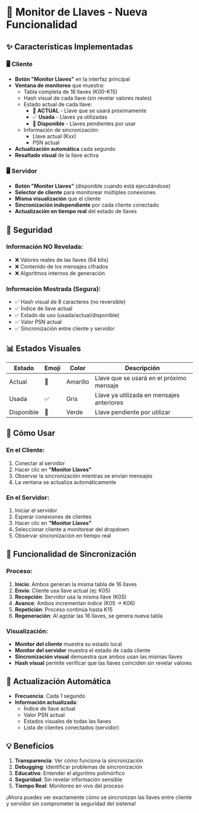 # 🔑 Monitor de Llaves - Nueva Funcionalidad

## ✨ **Características Implementadas**

### 🖥️ **Cliente**
- **Botón "Monitor Llaves"** en la interfaz principal
- **Ventana de monitoreo** que muestra:
  - Tabla completa de 16 llaves (K00-K15)
  - Hash visual de cada llave (sin revelar valores reales)
  - Estado actual de cada llave:
    - 🎯 **ACTUAL** - Llave que se usará próximamente
    - ✅ **Usada** - Llaves ya utilizadas
    - 🔑 **Disponible** - Llaves pendientes por usar
  - Información de sincronización:
    - Llave actual (Kxx)
    - PSN actual
- **Actualización automática** cada segundo
- **Resaltado visual** de la llave activa

### 🖥️ **Servidor**
- **Botón "Monitor Llaves"** (disponible cuando está ejecutándose)
- **Selector de cliente** para monitorear múltiples conexiones
- **Misma visualización** que el cliente
- **Sincronización independiente** por cada cliente conectado
- **Actualización en tiempo real** del estado de llaves

## 🔐 **Seguridad**

### **Información NO Revelada:**
- ❌ Valores reales de las llaves (64 bits)
- ❌ Contenido de los mensajes cifrados
- ❌ Algoritmos internos de generación

### **Información Mostrada (Segura):**
- ✅ Hash visual de 8 caracteres (no reversible)
- ✅ Índice de llave actual
- ✅ Estado de uso (usada/actual/disponible)
- ✅ Valor PSN actual
- ✅ Sincronización entre cliente y servidor

## 📊 **Estados Visuales**

| Estado | Emoji | Color | Descripción |
|--------|-------|-------|-------------|
| Actual | 🎯 | Amarillo | Llave que se usará en el próximo mensaje |
| Usada | ✅ | Gris | Llave ya utilizada en mensajes anteriores |
| Disponible | 🔑 | Verde | Llave pendiente por utilizar |

## 🚀 **Cómo Usar**

### **En el Cliente:**
1. Conectar al servidor
2. Hacer clic en **"Monitor Llaves"**
3. Observar la sincronización mientras se envían mensajes
4. La ventana se actualiza automáticamente

### **En el Servidor:**
1. Iniciar el servidor
2. Esperar conexiones de clientes
3. Hacer clic en **"Monitor Llaves"**
4. Seleccionar cliente a monitorear del dropdown
5. Observar sincronización en tiempo real

## 🎯 **Funcionalidad de Sincronización**

### **Proceso:**
1. **Inicio**: Ambos generan la misma tabla de 16 llaves
2. **Envío**: Cliente usa llave actual (ej: K05)
3. **Recepción**: Servidor usa la misma llave (K05)
4. **Avance**: Ambos incrementan índice (K05 → K06)
5. **Repetición**: Proceso continúa hasta K15
6. **Regeneración**: Al agotar las 16 llaves, se genera nueva tabla

### **Visualización:**
- **Monitor del cliente** muestra su estado local
- **Monitor del servidor** muestra el estado de cada cliente
- **Sincronización visual** demuestra que ambos usan las mismas llaves
- **Hash visual** permite verificar que las llaves coinciden sin revelar valores

## 🔄 **Actualización Automática**

- **Frecuencia**: Cada 1 segundo
- **Información actualizada**:
  - Índice de llave actual
  - Valor PSN actual
  - Estados visuales de todas las llaves
  - Lista de clientes conectados (servidor)

## 💡 **Beneficios**

1. **Transparencia**: Ver cómo funciona la sincronización
2. **Debugging**: Identificar problemas de sincronización
3. **Educativo**: Entender el algoritmo polimórfico
4. **Seguridad**: Sin revelar información sensible
5. **Tiempo Real**: Monitoreo en vivo del proceso

¡Ahora puedes ver exactamente cómo se sincronizan las llaves entre cliente y servidor sin comprometer la seguridad del sistema!
